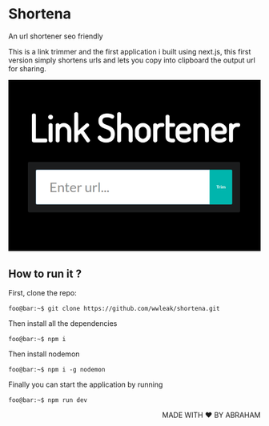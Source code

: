 # Shortena
An url shortener seo friendly

This is a link trimmer and the first application i built using next.js, this first version simply shortens urls and lets you 
copy into clipboard the output url for sharing.

<p align="center">
  <img src="shortena.png" />
</p>

## How to run it ?

First, clone the repo:

```console
foo@bar:~$ git clone https://github.com/wwleak/shortena.git
```

Then install all the dependencies

```console
foo@bar:~$ npm i
```

Then install nodemon

```console
foo@bar:~$ npm i -g nodemon
```

Finally you can start the application by running 

```console
foo@bar:~$ npm run dev
```

<p align="right">MADE WITH ❤ BY ABRAHAM</p>

